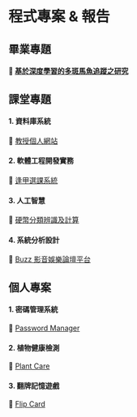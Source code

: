 # 程式專案 & 報告

## 畢業專題
#### 🔗 [基於深度學習的多斑馬魚追蹤之研究](https://drive.google.com/drive/folders/1mj5VcnXU9nHX_idGYARg9pgqvl5mx1ns?usp=sharing)

## 課堂專題
#### 1. 資料庫系統
🔗 [教授個人網站](https://github.com/JW5123/Professor_personal_website)
#### 2. 軟體工程開發實務
🔗 [逢甲選課系統](https://github.com/JW5123/Course_Selection_System)
#### 3. 人工智慧
🔗 [硬幣分類辨識及計算](https://drive.google.com/drive/folders/1pSM-uAPP-vWYT9WqkPDn6oqOLDyeuaqS?usp=sharing)
#### 4. 系統分析設計
🔗 [Buzz 影音娛樂論壇平台](https://drive.google.com/drive/folders/1gidbInjvdA21Zkbg8qJG6Ty4OnaaPbJj?usp=sharing)

## 個人專案
#### 1. 密碼管理系統
🔗 [Password Manager](https://github.com/JW5123/Password_manager)
#### 2. 植物健康檢測
🔗 [Plant Care](https://github.com/JW5123/PlantCare)
#### 3. 翻牌記憶遊戲
🔗 [Flip Card](https://github.com/JW5123/FlipCard)